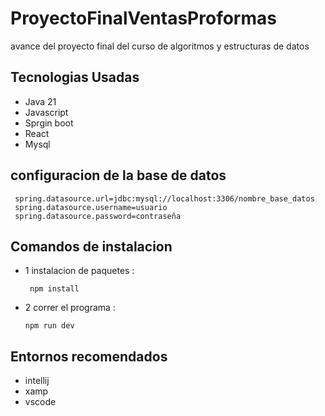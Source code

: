 # ProyectoFinalVentasProformas
 avance del proyecto final del curso de algoritmos y estructuras de datos 



 ## Tecnologias Usadas 
 - Java 21
 - Javascript
 - Sprgin boot
 - React
 - Mysql

## configuracion de la base de datos 

     spring.datasource.url=jdbc:mysql://localhost:3306/nombre_base_datos
     spring.datasource.username=usuario
     spring.datasource.password=contraseña


## Comandos de instalacion 

- 1 instalacion de paquetes :
  
       npm install

- 2 correr el programa :

      npm run dev


## Entornos recomendados 
- intellij
- xamp
- vscode 
